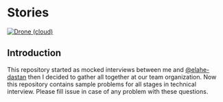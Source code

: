 # Stories

[![Drone (cloud)](https://img.shields.io/drone/build/4lie/stories.svg?style=flat-square&logo=drone)](https://cloud.drone.io/4lie/stories)

## Introduction
This repository started as mocked interviews between me and [@elahe-dastan](https://github.com/elahe-dastan) then I decided to gather all together at our team organization.
Now this repository contains sample problems for all stages in technical interview.
Please fill issue in case of any problem with these questions.

